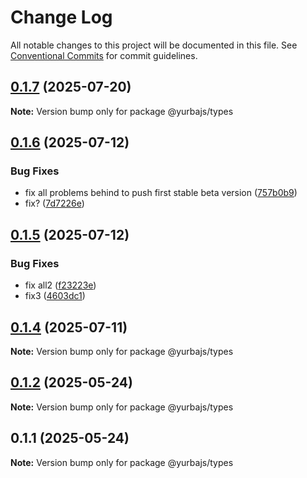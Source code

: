 # Change Log

All notable changes to this project will be documented in this file.
See [Conventional Commits](https://conventionalcommits.org) for commit guidelines.

## [0.1.7](https://github.com/rastgame/yurba.js/compare/@yurbajs/types@0.1.6...@yurbajs/types@0.1.7) (2025-07-20)

**Note:** Version bump only for package @yurbajs/types





## [0.1.6](https://github.com/rastgame/yurba.js/compare/@yurbajs/types@0.1.5...@yurbajs/types@0.1.6) (2025-07-12)


### Bug Fixes

* fix all problems behind to push first stable beta version ([757b0b9](https://github.com/rastgame/yurba.js/commit/757b0b96a74f6074ef1082a29d345b4302d6d536))
* fix? ([7d7226e](https://github.com/rastgame/yurba.js/commit/7d7226eefe5baf7914bd7f7d4453c3275d1b0be4))





## [0.1.5](https://github.com/rastgame/yurba.js/compare/@yurbajs/types@0.1.4...@yurbajs/types@0.1.5) (2025-07-12)


### Bug Fixes

* fix all2 ([f23223e](https://github.com/rastgame/yurba.js/commit/f23223e61842ace5eabe156cf766465d3d0a110c))
* fix3 ([4603dc1](https://github.com/rastgame/yurba.js/commit/4603dc11d4184d4106c67c3eb336a19b9aea5a21))





## [0.1.4](https://github.com/rastgame/yurba.js/compare/@yurbajs/types@0.1.2...@yurbajs/types@0.1.4) (2025-07-11)

**Note:** Version bump only for package @yurbajs/types





## [0.1.2](https://github.com/rastgame/yurba.js/compare/@yurbajs/types@0.1.1...@yurbajs/types@0.1.2) (2025-05-24)

**Note:** Version bump only for package @yurbajs/types





## 0.1.1 (2025-05-24)

**Note:** Version bump only for package @yurbajs/types
